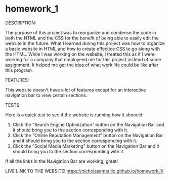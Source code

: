 # homework_1

DESCRIPTION:

The purpose of this project was to reorganize and condense the code in both the HTML and the CSS for the benefit of being able to easily edit the website in the future. What I learned during this project was how to organize a basic website in HTML and how to create effectice CSS to go along with the HTML. While I was working on the website, I treated this as if I were working for a company that employeed me for this project instead of some assignment. It helped me get the idea of what work life could be like after this program.

FEATURES:

This website doesn't have a lot of features except for an interactive navigation bar to view certain sections.

TESTS:

Here is a quick test to see if the website is running how it shoould:

1) Click the "Search Engine Optimization" button on the Navigation Bar and it should bring you to the section corresponding with it.
2) Click the "Online Reputation Management" button on the Navigation Bar and it should bring you to the section corresponding with it.
3) Click the "Social Media Marketing" button on the Navigation Bar and it should bring you to the section corresponding with it.

If all the links in the Navigation Bar are working, great!

LIVE LINK TO THE WEBSITE!
https://nicholasamarillo.github.io/homework_1/